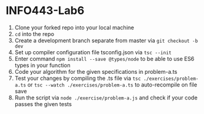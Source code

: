 # INFO443-Lab6

1. Clone your forked repo into your local machine
2. `cd` into the repo
3. Create a development branch separate from master via `git checkout -b dev`
4. Set up compiler configuration file tsconfig.json via `tsc --init`
5. Enter command `npm install --save @types/node` to be able to use ES6 types in your function
6. Code your algorithm for the given specifications in problem-a.ts
7. Test your changes by compiling the .ts file via `tsc ./exercises/problem-a.ts`  or `tsc --watch ./exercises/problem-a.ts` to auto-recompile on file save
8. Run the script via `node ./exercise/problem-a.js` and check if your code passes the given tests
